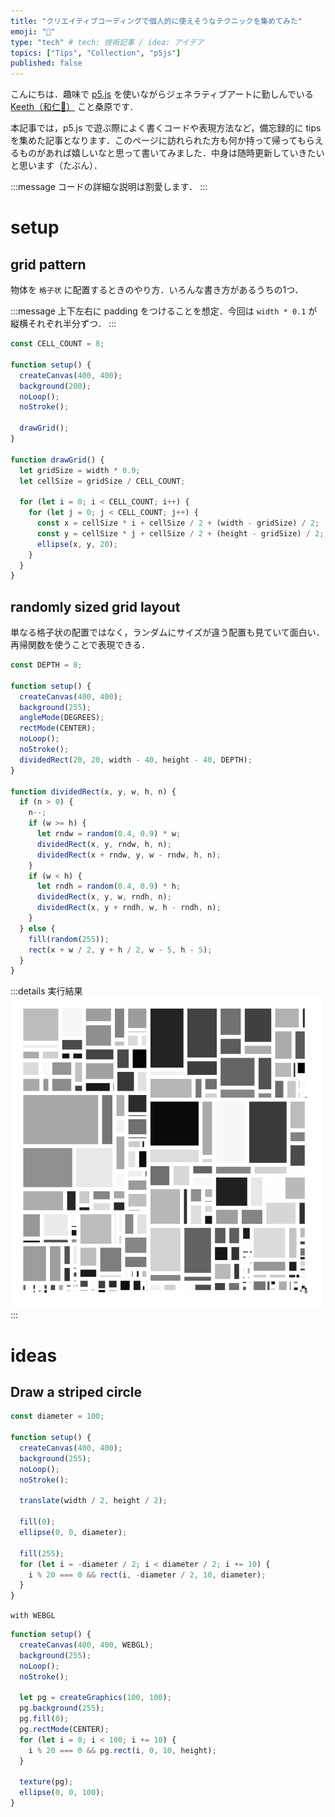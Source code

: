 ```yaml
---
title: "クリエイティブコーディングで個人的に使えそうなテクニックを集めてみた"
emoji: "🎨"
type: "tech" # tech: 技術記事 / idea: アイデア
topics: ["Tips", "Collection", "p5js"]
published: false
---
```


こんにちは．趣味で [p5.js](https://p5js.org/) を使いながらジェネラティブアートに勤しんでいる [Keeth（和仁🐊）](https://x.com/ArtmanKKeeth) こと桑原です．

本記事では，p5.js で遊ぶ際によく書くコードや表現方法など，備忘録的に tips を集めた記事となります．このページに訪れられた方も何か持って帰ってもらえるものがあれば嬉しいなと思って書いてみました．中身は随時更新していきたいと思います（たぶん）．

:::message
コードの詳細な説明は割愛します．
:::

# setup

## grid pattern

物体を `格子状` に配置するときのやり方．いろんな書き方があるうちの1つ．

:::message
上下左右に padding をつけることを想定．今回は `width * 0.1` が縦横それぞれ半分ずつ．
:::


```js
const CELL_COUNT = 8;

function setup() {
  createCanvas(400, 400);
  background(200);
  noLoop();
  noStroke();

  drawGrid();
}

function drawGrid() {
  let gridSize = width * 0.9;
  let cellSize = gridSize / CELL_COUNT;

  for (let i = 0; i < CELL_COUNT; i++) {
    for (let j = 0; j < CELL_COUNT; j++) {
      const x = cellSize * i + cellSize / 2 + (width - gridSize) / 2;
      const y = cellSize * j + cellSize / 2 + (height - gridSize) / 2;
      ellipse(x, y, 20);
    }
  }
}
```

## randomly sized grid layout

単なる格子状の配置ではなく，ランダムにサイズが違う配置も見ていて面白い．再帰関数を使うことで表現できる．

```js
const DEPTH = 8;

function setup() {
  createCanvas(400, 400);
  background(255);
  angleMode(DEGREES);
  rectMode(CENTER);
  noLoop();
  noStroke();
  dividedRect(20, 20, width - 40, height - 40, DEPTH);
}

function dividedRect(x, y, w, h, n) {
  if (n > 0) {
    n--;
    if (w >= h) {
      let rndw = random(0.4, 0.9) * w;
      dividedRect(x, y, rndw, h, n);
      dividedRect(x + rndw, y, w - rndw, h, n);
    }
    if (w < h) {
      let rndh = random(0.4, 0.9) * h;
      dividedRect(x, y, w, rndh, n);
      dividedRect(x, y + rndh, w, h - rndh, n);
    }
  } else {
    fill(random(255));
    rect(x + w / 2, y + h / 2, w - 5, h - 5);
  }
}
```

:::details 実行結果
![](/images/tips_for_p5js/randomly_sized_grid_layout.png)
:::

# ideas

## Draw a striped circle

```js
const diameter = 100;

function setup() {
  createCanvas(400, 400);
  background(255);
  noLoop();
  noStroke();

  translate(width / 2, height / 2);

  fill(0);
  ellipse(0, 0, diameter);

  fill(255);
  for (let i = -diameter / 2; i < diameter / 2; i += 10) {
    i % 20 === 0 && rect(i, -diameter / 2, 10, diameter);
  }
}
```

`with WEBGL`

```js
function setup() {
  createCanvas(400, 400, WEBGL);
  background(255);
  noLoop();
  noStroke();

  let pg = createGraphics(100, 100);
  pg.background(255);
  pg.fill(0);
  pg.rectMode(CENTER);
  for (let i = 0; i < 100; i += 10) {
    i % 20 === 0 && pg.rect(i, 0, 10, height);
  }

  texture(pg);
  ellipse(0, 0, 100);
}
```
